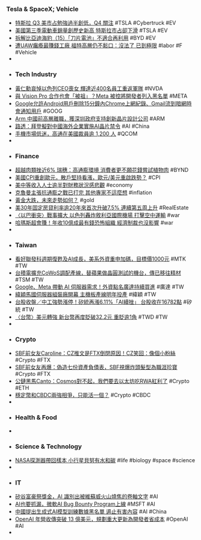 ### Tesla & SpaceX; Vehicle
- [特斯拉 Q3 美市占勉強過半創低，Q4 關注](https://technews.tw/2023/10/13/us-electric-vehicle-sales-hit-record-high-tesla-loses-market-share/) #TSLA #Cybertruck #EV
- [美國第三季電動車銷量創歷史新高 特斯拉市占卻下滑](https://m.cnyes.com/news/id/5345723) #TSLA #EV
- [拆解比亞迪海豹（15）「刀片電池」不適合再利用](https://zh.cn.nikkei.com/columnviewpoint/column/53536-2023-10-13-05-00-57.html) #BYD #EV
- [遭UAW癱瘓最賺錢工廠 福特高層仍不鬆口：沒法了 已到極限](https://m.cnyes.com/news/id/5345740) #labor #F #Vehicle
-
- ### Tech Industry
- [黃仁勳哀悼以色列CEO喪女 輝達近400名員工重返軍隊](https://ec.ltn.com.tw/article/breakingnews/4457513) #NVDA
- [與 Vision Pro 合作也會「被祖」？Meta 被控將開發者列入黑名單](https://technews.tw/2023/10/13/vision-pro-meta-vr-app/) #META
- [Google允許Android用戶刪除15分鐘內Chrome上網紀錄、Gmail流到暗網時會通知用戶](https://www.ithome.com.tw/news/159251) #GOOG
- [Arm 中國前高層離職，獲深圳政府支持創新晶片設計公司](https://technews.tw/2023/10/13/arm-china-staff-create-new-startup/) #ARM
- [路透：拜登擬對中國海外企業實施AI晶片禁令](https://news.cnyes.com/news/id/5345987) #AI #China
- [手機市場低迷，高通在美國裁員逾 1,200 人](https://technews.tw/2023/10/13/ca-qualcomm-cuts-jobs/) #QCOM
-
- ### Finance
- [超越肉類挫近6% 瑞穗：高通膨環境 消費者更不願花錢嘗試植物肉](https://m.cnyes.com/news/id/5345747) #BYND
- [美國CPI重創歐元，散戶堅持看漲，歐元/美元重啟跌勢？](https://www.dailyfxasia.com/cn/cmarkets/20231013-25593.html) #CPI
- [美中等收入人士逾半對財務狀況感悲觀](https://m.cnyes.com/news/id/5346150) #economy
- [克魯曼主張抗通膨之戰已打完 其他專家不這麼想](https://news.cnyes.com/news/id/5345752) #inflation
- [黃金大跌，未來走勢如何？](https://www.dailyfxasia.com/cn/cmarkets/20231013-25596.html) #gold
- [美30年固定房貸利率逾20年來首次升破7.5% 連續第五周上升](https://news.cnyes.com/news/id/5345716) #RealEstate
- [〈以巴衝突〉戰事擴大 以色列轟炸敘利亞國際機場 打擊空中運輸](https://m.cnyes.com/news/id/5345646) #war
- [哈瑪斯超會賺！年收10億成最有錢恐怖組織 經濟制裁也沒影響](https://tw.news.yahoo.com/哈瑪斯超會賺-年收10億成最有錢恐怖組織-經濟制裁也沒影響-062951258.html) #war
-
- ### Taiwan
- [看好聯發科週期復甦及AI成長，美系外資重申加碼，目標價1000元](https://tw.stock.yahoo.com/news/看好聯發科週期復甦及ai成長-美系外資重申加碼-目標價1000元-042355783.html) #MTK #TW
- [台積電擴充CoWoS調配產線，替蘋果做晶圓測試的機台，傳已移往精材](https://tw.stock.yahoo.com/news/台積電擴充cowos調配產線-替蘋果做晶圓測試的機台-傳已移往精材-024350189.html) #TSM #TW
- [Google、Meta 帶動 AI 伺服器需求！外資點名廣達持續買進](https://finance.technews.tw/2023/10/13/generative-ai-products/) #廣達 #TW
- [緯穎馬國伺服器組裝廠開幕 主機板產線明年投產](https://news.cnyes.com/news/id/5345541) #緯穎 #TW
- [台股收盤／中工強勢漲停！矽統再漲6.11%「AI續挫」 台股收在16782點](https://tw.news.yahoo.com/台股收盤-中工強勢漲停-矽統再漲6-11-ai續挫-055527533.html) #矽統 #TW
- [〈台幣〉美元轉強 新台幣再度貶破32.2元 重貶逾1角](https://news.cnyes.com/news/id/5346176) #TWD #TW
-
- ### Crypto
- [SBF前女友Caroline：CZ推文是FTX倒閉原因！CZ笑回：像個小粉絲](https://www.blocktempo.com/caroline-ellison-claims-that-changpeng-zhaos-tweet-contributed-to-the-collapse-of-ftx/) #Crypto #FTX
- [SBF前女友再爆：偽造七份資產負債表，SBF視爆炸頭髮型為職涯珍寶](https://abmedia.io/sbfs-valuable-haircut) #Crypto #FTX
- [公鏈黑馬Canto：Cosmos對不起，我們要去以太坊吃RWA紅利了](https://www.blocktempo.com/cantos-journey-with-real-world-assets/) #Crypto #ETH
- [穩定幣和CBDC兩強相爭，只能活一個？](https://www.blocktempo.com/cbdc-and-stablecoin-can-only-one-survive/) #Crypto #CBDC
-
- ### Health & Food
-
- ### Science & Technology
- [NASA探測器帶回樣本 小行星貝努有水和碳](https://hk.news.yahoo.com/nasa探測器帶回樣本-小行星貝努有水和碳-203038135.html) #life #biology #space #science
-
- ### IT
- [矽谷富豪祭獎金，AI 識別出被維蘇威火山燒焦的卷軸文字](https://technews.tw/2023/10/13/scrolls-first-word-identified-by-ai/) #AI
- [AI也要抓漏，微軟AI Bug Bounty Program上線](https://www.ithome.com.tw/news/159254) #MSFT #AI
- [中國提出生成式AI模型訓練數據黑名單 遏止有害內容](https://m.cnyes.com/news/id/5345721) #AI #China
- [OpenAI 年營收傳突破 13 億美元，規劃重大更新為開發者省成本](https://finance.technews.tw/2023/10/13/openai-plans-major-updates/) #OpenAI #AI
-